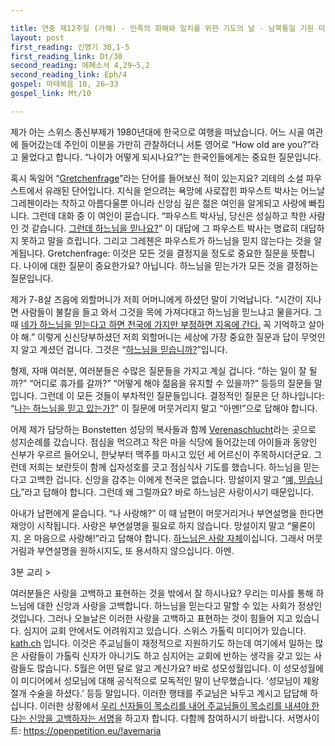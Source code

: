 ```yaml
---

title: 연중 제12주일 (가해) - 민족의 화해와 일치를 위한 기도의 날 - 남북통일 기원 미사
layout: post 
first_reading: 신명기 30,1-5
first_reading_link: Dt/30
second_reading: 에페소서 4,29―5,2 
second_reading_link: Eph/4
gospel: 마태복음 10, 26–33
gospel_link: Mt/10

---
```


제가 아는 스위스 종신부제가 1980년대에 한국으로 여행을 떠났습니다. 어느 시골 여관에 들어갔는데 주인이 이분을 가만히 관찰하더니 서툰 영어로 “How old are you?”라고 물었다고 합니다. “나이가 어떻게 되시나요?”는 한국인들에게는 중요한 질문입니다.

혹시 독일어 “<a href="https://de.wikipedia.org/wiki/Gretchenfrage">Gretchenfrage</a>”라는 단어를 들어보신 적이 있는지요? 괴테의 소설 파우스트에서 유래된 단어입니다. 지식을 얻으려는 욕망에 사로잡힌 파우스트 박사는 어느날 그레첸이라는 착하고 아름다울뿐 아니라 신앙심 깊은 젊은 여인을 알게되고 사랑에 빠집니다. 그런데 대화 중 이 여인이 묻습니다. “파우스트 박사님, 당신은 성실하고 착한 사람인 것 같습니다. <u>그런데 하느님을 믿나요?</u>” 이 대답에 그 파우스트 박사는 명료히 대답하지 못하고 말을 흐립니다. 그리고 그레첸은 파우스트가 하느님을 믿지 않는다는 것을 알게됩니다. Gretchenfrage: 이것은 모든 것을 결정지을 정도로 중요한 질문을 뜻합니다. 나이에 대한 질문이 중요한가요? 아닙니다. 하느님을 믿는가가 모든 것을 결정하는 질문입니다.

제가 7-8살 즈음에 외할머니가 저희 어머니에게 하셨던 말이 기억납니다. “시간이 지나면 사람들이 불칼을 들고 와서 그것을 목에 가져다대고 하느님을 믿느냐고 물을거다. 그 때 <u>네가 하느님을 믿는다고 하면 천국에 가지만 부정하면 지옥에 간다.</u> 꼭 기억하고 살아야 해.” 이렇게 신신당부하셨던 저희 외할머니는 세상에 가장 중요한 질문과 답이 무엇인지 알고 계셨던 겁니다. 그것은 “<u>하느님을 믿습니까?</u>”입니다.

형제, 자매 여러분, 여러분들은 수많은 질문들을 가지고 계실 겁니다. “하는 일이 잘 될까?” “어디로 휴가를 갈까?” “어떻게 해야 젊음을 유지할 수 있을까?” 등등의 질문들 말입니다. 그런데 이 모든 것들이 부차적인 질문들입니다. 결정적인 질문은 단 하나입니다: “<u>나는 하느님을 믿고 있는가?</u>” 이 질문에 머뭇거리지 말고 “아멘!”으로 답해야 합니다.

어제 제가 담당하는 Bonstetten 성당의 복사들과 함께 <a href="https://www.einsiedelei.ch/">Verenaschlucht</a>라는 곳으로 성지순례를 갔습니다. 점심을 먹으려고 작은 마을 식당에 들어갔는데 아이들과 동양인 신부가 우르르 들어오니, 한낮부터 맥주를 마시고 있던 세 어르신이 주목하시더군요. 그런데 저희는 보란듯이 함께 십자성호를 긋고 점심식사 기도를 했습니다. 하느님을 믿는다고 고백한 겁니다. 신앙을 감추는 이에게 천국은 없습니다. 망설이지 말고 “<u>예, 믿습니다.</u>”라고 답해야 합니다. 그런데 왜 그럴까요? 바로 하느님은 사랑이시기 때문입니다.

아내가 남편에게 묻습니다. “나 사랑해?” 이 때 남편이 머뭇거리거나 부연설명을 한다면 재앙이 시작됩니다. 사랑은 부연설명을 필요로 하지 않습니다. 망설이지 말고 “물론이지. 온 마음으로 사랑해!”라고 답해야 합니다. <u>하느님은 사랑 자체</u>이십니다. 그래서 머뭇거림과 부연설명을 원하시지도, 또 용서하지 않으십니다. 아멘.

3분 교리 >

여러분들은 사랑을 고백하고 표현하는 것을 밖에서 잘 하시나요? 우리는 미사를 통해 하느님에 대한 신앙과 사랑을 고백합니다. 하느님을 믿는다고 말할 수 있는 사회가 정상인 것입니다. 그러나 오늘날은 이러한 사랑을 고백하고 표현하는 것이 힘들어 지고 있습니다. 심지어 교회 안에서도 어려워지고 있습니다. 스위스 가톨릭 미디어가 있습니다. <a href="https://kath.ch/">kath.ch</a> 입니다. 이것은 주교님들이 재정적으로 지원하기도 하는데 여기에서 일하는 많은 사람들이 가톨릭 신자가 아니기도 하고 심지어는 교회에 반하는 생각을 갖고 있는 사람들도 많습니다. 5월은 어떤 달로 알고 계신가요? 바로 성모성월입니다. 이 성모성월에 이 미디어에서 성모님에 대해 공식적으로 모독적인 말이 난무했습니다. ‘성모님이 제왕절개 수술을 하셨다.’ 등등 말입니다. 이러한 행태를 주교님은 놔두고 계시고 답답해 하십니다. 이러한 상황에서 <a href="https://openpetition.eu/!avemaria">우리 신자들이 목소리를 내어 주교님들이 목소리를 내셔야 한다는 신앙을 고백하자는 서명</a>을 하고자 합니다. 다함께 참여하시기 바랍니다. 서명사이트: <a href="https://openpetition.eu/!avemaria">https://openpetition.eu/!avemaria</a>
